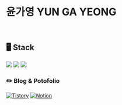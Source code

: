 
# 윤가영 YUN GA YEONG
<br>

## 🖥️ Stack
<div>
    <a><img src="https://img.shields.io/badge/unity-000000?style=for-the-badge&logo=unity&logoColor=white"></a>
    <a><img src="https://img.shields.io/badge/c%23-512BD4.svg?style=for-the-badge&logo=c-sharp&logoColor=white"/></a>
    <a><img src="https://img.shields.io/badge/c++-%2300599C.svg?style=for-the-badge&logo=c%2B%2B&logoColor=white"/></a>
</div>

### ✏️ Blog & Potofolio
<div>
    <a href = "https://sicarope-dev.tistory.com/"> <img alt="Tistory" src ="https://img.shields.io/badge/Tistory-E34F26.svg?&style=for-the-badge&logo=Tistoty&logo=Tistory=white"/></a>
    <a href = "https://www.notion.so/Notion-d1df5a3c904344eb9cf0adc244d56bce?pvs=4"> <img alt="Notion" src ="https://img.shields.io/badge/Notion-000000.svg?&style=for-the-badge&logo=Notion&logoColor=white"/></a> 
</div> 
